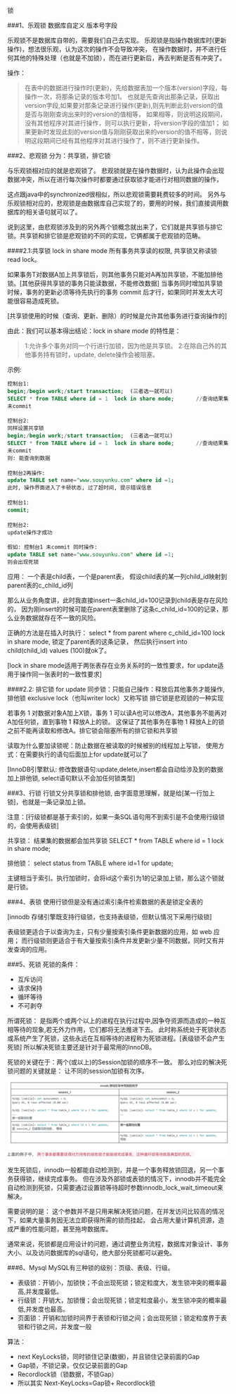 锁

###1、乐观锁
数据库自定义 版本号字段

乐观锁不是数据库自带的，需要我们自己去实现。
乐观锁是指操作数据库时(更新操作)，想法很乐观，认为这次的操作不会导致冲突，
在操作数据时，并不进行任何其他的特殊处理（也就是不加锁），而在进行更新后，再去判断是否有冲突了。

操作：
> 在表中的数据进行操作时(更新)，先给数据表加一个版本(version)字段，每操作一次，将那条记录的版本号加1。
> 也就是先查询出那条记录，获取出version字段,如果要对那条记录进行操作(更新),则先判断此刻version的值是否与刚刚查询出来时的version的值相等，
> 如果相等，则说明这段期间，没有其他程序对其进行操作，则可以执行更新，将version字段的值加1；
> 如果更新时发现此刻的version值与刚刚获取出来的version的值不相等，则说明这段期间已经有其他程序对其进行操作了，则不进行更新操作。


###2、悲观锁
分为：共享锁，排它锁

与乐观锁相对应的就是悲观锁了。
悲观锁就是在操作数据时，认为此操作会出现数据冲突，所以在进行每次操作时都要通过获取锁才能进行对相同数据的操作，

这点跟java中的synchronized很相似，所以悲观锁需要耗费较多的时间。
另外与乐观锁相对应的，悲观锁是由数据库自己实现了的，要用的时候，我们直接调用数据库的相关语句就可以了。

说到这里，由悲观锁涉及到的另外两个锁概念就出来了，它们就是共享锁与排它锁。共享锁和排它锁是悲观锁的不同的实现，它俩都属于悲观锁的范畴。


####2.1:共享锁	lock in share mode
所有事务共享读的权限, 共享锁又称读锁 read lock。

如果事务T对数据A加上共享锁后，则其他事务只能对A再加共享锁，不能加排他锁。[其他获得共享锁的事务只能读数据，不能修改数据]
当事务同时增加共享锁时候，事务的更新必须等待先执行的事务 commit 后才行，如果同时并发太大可能很容易造成死锁。

[共享锁使用的时候（查询、更新、删除）的时候是允许其他事务进行查询操作的]

由此：我们可以基本得出结论：lock in share mode 的特性是：
> 1:允许多个事务对同一个行进行加锁，因为他是共享锁。
> 2:在除自己外的其他事务持有锁时，update, delete操作会被阻塞。

示例:
```sql
控制台1:
begin;/begin work;/start transaction;  (三者选一就可以)
SELECT * from TABLE where id = 1  lock in share mode;		//查询结果集的数据都会加共享锁
未commit

控制台2:
同样设置共享锁
begin;/begin work;/start transaction;  (三者选一就可以)
SELECT * from TABLE where id = 1  lock in share mode;		//查询结果集的数据都会加共享锁
未commit
则: 能查询到数据

控制台2再操作:
update TABLE set name="www.souyunku.com" where id =1;
此时, 操作界面进入了卡顿状态, 过了超时间, 提示错误信息

控制台1:
commit;

控制台2:
update操作才成功

假如: 控制台1 未commit 同时操作:
update TABLE set name="www.souyunku.com" where id =1;
则会出现死锁
```

应用：
一个表是child表，一个是parent表，
假设child表的某一列child_id映射到parent表的c_child_id列

那么从业务角度讲，此时我直接insert一条child_id=100记录到child表是存在风险的，
因为刚insert的时候可能在parent表里删除了这条c_child_id=100的记录，那么业务数据就存在不一致的风险。

正确的方法是在插入时执行：
select * from parent where c_child_id=100 lock in share mode, 锁定了parent表的这条记录，
然后执行insert into child(child_id) values (100)就ok了。

[lock in share mode适用于两张表存在业务关系时的一致性要求，for update适用于操作同一张表时的一致性要求]


####2.2: 排它锁	for update
同步锁：只能自己操作：释放后其他事务才能操作, 排他锁 exclusive lock（也叫writer lock）又称写锁
排它锁是悲观锁的一种实现

若事务 1 对数据对象A加上X锁，事务 1 可以读A也可以修改A，其他事务不能再对A加任何锁，直到事物 1 释放A上的锁。
这保证了其他事务在事物 1 释放A上的锁之前不能再读取和修改A。排它锁会阻塞所有的排它锁和共享锁

读取为什么要加读锁呢：防止数据在被读取的时候被别的线程加上写锁，
使用方式：在需要执行的语句后面加上for update就可以了

[InnoDB引擎默认: 修改数据语句:update,delete,insert都会自动给涉及到的数据加上排他锁,  select语句默认不会加任何锁类型]



###3、行锁
行锁又分共享锁和排他锁, 由字面意思理解，就是给[某一行加上锁]，也就是一条记录加上锁。

注意：[行级锁都是基于索引的，如果一条SQL语句用不到索引是不会使用行级锁的，会使用表级锁]

共享锁：
结果集的数据都会加共享锁
SELECT * from TABLE where id = 1 lock in share mode;

排他锁：
select status from TABLE where id=1 for update;

主键相当于索引。执行加锁时，会将id这个索引为1的记录加上锁，那么这个锁就是行锁。



###4、表锁
使用行锁但是没有通过索引条件检索数据的表是锁定全表的

[innodb 存储引擎既支持行级锁，也支持表级锁，但默认情况下采用行级锁]

表级锁更适合于以查询为主，只有少量按索引条件更新数据的应用，如 web 应用；
而行级锁则更适合于有大量按索引条件并发更新少量不同数据，同时又有并发查询的应用。



###5、死锁
死锁的条件：
- 互斥访问
- 请求保持
- 循环等待
- 不可剥夺

所谓死锁：
是指两个或两个以上的进程在执行过程中,因争夺资源而造成的一种互相等待的现象,若无外力作用，它们都将无法推进下去。
此时称系统处于死锁状态或系统产生了死锁，这些永远在互相等待的进程称为死锁进程。[表级锁不会产生死锁] 所以解决死锁主要还是针对于最常用的InnoDB。

死锁的关键在于：两个(或以上)的Session加锁的顺序不一致。
那么对应的解决死锁问题的关键就是：
让不同的session加锁有次序。

![死锁](./image/死锁.tiff)

发生死锁后，innodb一般都能自动检测到，并是一个事务释放锁回退，另一个事务获得锁，继续完成事务。
但在涉及外部锁或表锁的情况下，innodb并不能完全自动检测到死锁，只需要通过设置锁等待超时参数innodb_lock_wait_timeout来解决。

需要说明的是：
这个参数并不是只用来解决死锁问题，在并发访问比较高的情况下，如果大量事务因无法立即获得所需的锁而挂起，
会占用大量计算机资源，造成严重的性能问题，甚至拖垮数据库。

通常来说，死锁都是应用设计的问题，通过调整业务流程，数据库对象设计、事务大小、以及访问数据库的sql语句，绝大部分死锁都可以避免。



###6、Mysql
MySQL有三种锁的级别：页级、表级、行级。

- 表级锁：开销小，加锁快；不会出现死锁；锁定粒度大，发生锁冲突的概率最高,并发度最低。
- 行级锁：开销大，加锁慢；会出现死锁；锁定粒度最小，发生锁冲突的概率最低,并发度也最高。
- 页面锁：开销和加锁时间界于表锁和行锁之间；会出现死锁；锁定粒度界于表锁和行锁之间，并发度一般

算法：
- next KeyLocks锁，同时锁住记录(数据)，并且锁住记录前面的Gap
- Gap锁，不锁记录，仅仅记录前面的Gap
- Recordlock锁（锁数据，不锁Gap）
- 所以其实 Next-KeyLocks=Gap锁+ Recordlock锁